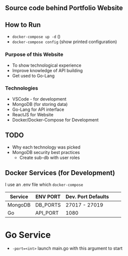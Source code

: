 ## Source code behind Portfolio Website

## How to Run
* `docker-compose up -d` ()
* `docker-compose config` (show printed configuration)

### Purpose of this Website
* To show technological experience
* Improve knowledge of API building
* Get used to Go-Lang

### Technologies
* VSCode - for development
* MongoDB (for storing data)
* Go-Lang for API interface
* ReactJS for Website
* Docker/Docker-Compose for Development

## TODO
* Why each technology was picked 
* MongoDB security best practices
    - Create sub-db with user roles

## Docker Services (for Development)
I use an .env file which `docker-compose` 

| Service   | ENV PORT | Dev. Port Defaults  |   |   |
|-----------|----------|---------------------|---|---|
| MongoDB   | DB_PORTS | 27017 - 27019       |   |   |
| Go        | API_PORT | 1080                |   |   |

# Go Service
* `-port=<int>` launch main.go with this argument to start 